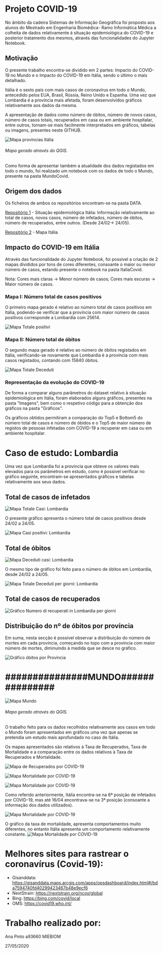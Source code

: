 # Projeto COVID-19


No âmbito da cadeira Sistemas de Informação Geográfica foi proposto aos alunos do Mestrado em Engenharia Biomédica- Ramo Informática Médica a colheita de dados relativamente à situação epidemiológica do COVID-19 e posterior tratamento dos mesmos, através das funcionalidades do Jupyter Notebook. 

## **Motivação**
O presente trabalho encontra-se dividido em 2 partes: Impacto do COVID-19 no Mundo e o Impacto do COVID-19 em Itália, sendo o último o mais detalhado.

Itália é o sexto país com mais casos de coronavírus em todo o Mundo, antecedido pelos EUA, Brasil, Rússia, Reino Unido e Espanha. Uma vez que Lombardia é a província mais afetada, foram desenvolvidos gráficos relativamente aos dados da mesma.

A apresentação de dados como número de óbitos, número de novos casos, número de casos totais, recuperados em casa ou em ambiente hospitalar, entre outros, tornam-se mais facilmente interpretados em gráficos, tabelas ou imagens, presentes neste GITHUB.

![Mapa províncias Itália](https://github.com/AnaPinto16/Epidemologia_SIG/blob/master/ItaliaCovid/Imagens/ITALIA.png)

###### Mapa gerado através do QGIS.
Como forma de apresentar também a atualidade dos dados registados em todo o mundo, foi realizado um notebook com os dados de todo o Mundo, presente na pasta MundoCovid.



## **Origem dos dados**

Os ficheiros de ambos os repositórios encontram-se na pasta DATA.

[Repositório 1](https://github.com/pcm-dpc/COVID-19) - Situação epidemiológica Itália: Informação relativamente ao total de casos, novos casos, número de infetados, número de óbitos, número de recuperados, entre outros. (Desde 24/02-> 24/05).

[Repositório 2](http://www.diva-gis.org/datadown) - Mapa Itália

## **Impacto do COVID-19 em Itália**

Através das funcionalidade do Jupyter Notebook, foi possível a criação de 2 mapas divididos por tons de cores diferentes, consoante o maior ou menor número de casos, estando presente o notebook na pasta ItaliaCovid.

Nota: Cores mais claras -> Menor número de casos; Cores mais escuras -> Maior número de casos.

### Mapa I: Número total de casos positivos

O primeiro mapa gerado é relativo ao número total de casos positivos em Itália, podendo-se verificar que a província com maior número de casos positivos corresponde a Lombardia com 25614.

![Mapa Totale positivi](https://github.com/AnaPinto16/Epidemologia_SIG/blob/master/ItaliaCovid/Imagens/Geographic_distribution_totale_positiv.png)

### Mapa II: Número total de óbitos

O segundo mapa gerado é relativo ao número de óbitos registados em Itália, verificando-se novamente que Lombardia é a província com mais casos registados, contando com 15840 óbitos.

![Mapa Totale Deceduti](https://github.com/AnaPinto16/Epidemologia_SIG/blob/master/ItaliaCovid/Imagens/Geographic_distribution_totale_deceduti.png)

### Representação da evolução do COVID-19 

De forma a comparar alguns parâmetros do dataset relativo à situação epidemiológica em Itália, foram elaborados alguns gráficos, presentes na pasta "Imagens", bem como o respetivo código para a obtenção dos gráficos na pasta "Gráficos".

Os gráficos obtidos permitiram a comparação do Top5 e Bottom5 do número total de casos e número de óbidos e o Top5 de maior número de registos de pessoas infetadas com COVID-19 a recuperar em casa ou em ambiente hospitalar.

# Caso de estudo: Lombardia

Uma vez que Lombardia foi a província que obteve os valores mais elevados para os parâmetros em estudo, como é possível verificar no gráfico seguinte, encontram-se apresentados gráficos e tabelas relativamente aos seus dados.

 ## Total de casos de infetados
 
![Mapa Totale Casi: Lombardia](https://github.com/AnaPinto16/Epidemologia_SIG/blob/master/ItaliaCovid/Imagens/totale_casi.png)

O presente gráfico apresenta o número total de casos positivos desde 24/02 a 24/05.

![Mapa Casi positivi: Lombardia](https://github.com/AnaPinto16/Epidemologia_SIG/blob/master/ItaliaCovid/Imagens/casi_positivi_dias.png)

 ## Total de óbitos
 
![Mapa Deceduti casi: Lombardia](https://github.com/AnaPinto16/Epidemologia_SIG/blob/master/ItaliaCovid/Imagens/deceduti_casi.png)

O mesmo tipo de gráfico foi feito para o número de óbitos em Lombardia, desde 24/02 a 24/05.

![Mapa Totale Deceduti per giorni: Lombardia](https://github.com/AnaPinto16/Epidemologia_SIG/blob/master/ItaliaCovid/Imagens/casi_deceduti_dias.png)

## Total de casos de recuperados

![Gráfico Numero di recuperati in Lombardia per giorni](https://github.com/AnaPinto16/Epidemologia_SIG/blob/master/ItaliaCovid/Imagens/recuperados.png)



## Distribuição do nº de óbitos por província

Em suma, nesta secção é possível observar a distribuição do número de mortes em cada província, começando no topo com a província com maior número de mortes, diminuíndo à medida que se desce no gráfico.

![Gráfico óbitos por Província](https://github.com/AnaPinto16/Epidemologia_SIG/blob/master/ItaliaCovid/Imagens/DecedutiITALY.png)

# ###############MUNDO###############

![Mapa Mundo](https://github.com/AnaPinto16/Epidemologia_SIG/blob/master/MundoCovid/Imagens/MundoCovid.png)

###### Mapa gerado através do QGIS.

O trabalho feito para os dados recolhidos relativamente aos casos em todo o Mundo foram apresentados em gráficos uma vez que apenas se pretendia um estudo mais aprofundado no caso de Itália.

Os mapas apresentados são relativos à Taxa de Recuperados, Taxa de Mortalidade e a comparação entre os dados relativos à Taxa de Recuperados e Mortalidade.

![Mapa de Recuperados por COVID-19](https://github.com/AnaPinto16/Epidemologia_SIG/blob/master/MundoCovid/Imagens/RecuperadosMundo.png)

![Mapa Mortalidade por COVID-19](https://github.com/AnaPinto16/Epidemologia_SIG/blob/master/MundoCovid/Imagens/MortalidadeMundo.png)

![Mapa Mortalidade por COVID-19](https://github.com/AnaPinto16/Epidemologia_SIG/blob/master/MundoCovid/Imagens/RecvsMort.png)

Como referido anteriormente, Itália encontra-se na 6ª posição de infetados por COVID-19, mas até 16/04 encontrava-se na 3ª posição (consoante a informação dos dados utilizados).

![Mapa Mortalidade por COVID-19](https://github.com/AnaPinto16/Epidemologia_SIG/blob/master/MundoCovid/Imagens/Top10casos.png)

O gráfico da taxa de mortalidade, apresenta comportamentos muito diferentes, no entanto Itália apresenta um comportamento relativamente constante.
![Mapa Mortalidade por COVID-19](https://github.com/AnaPinto16/Epidemologia_SIG/blob/master/MundoCovid/Imagens/Top10morte.png)


# Melhores sites para rastrear o coronavírus (Covid-19):

- Gisanddata: https://gisanddata.maps.arcgis.com/apps/opsdashboard/index.html#/bda7594740fd40299423467b48e9ecf6
- NextStrain: https://nextstrain.org/ncov/global
- Bing: https://bing.com/covid/local
- OMS: https://covid19.who.int/

# Trabalho realizado por:
Ana Pinto a93660 MIEBIOM

27/05/2020

